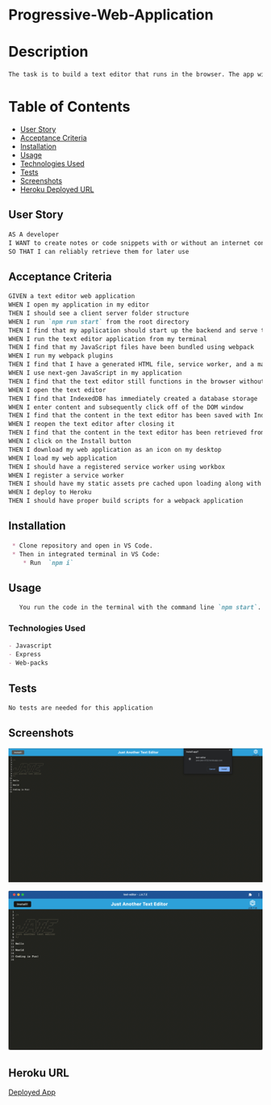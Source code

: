 # Progressive-Web-Application
# Description
```md
The task is to build a text editor that runs in the browser. The app will be a single-page application that meets the PWA criteria. Additionally, it will feature a number of data persistence techniques that serve as redundancy in case one of the options is not supported by the browser. The application will also function offline.
```

   # Table of Contents

  * [User Story](#user-story)
  * [Acceptance Criteria](#acceptance-criteria)
  * [Installation](#installation)
  * [Usage](#usage)
  * [Technologies Used](#technologies-used)
  * [Tests](#tests)
  * [Screenshots](#screenshots)
  * [Heroku Deployed URL](#heroku-url)



 ## User Story

```md
AS A developer
I WANT to create notes or code snippets with or without an internet connection
SO THAT I can reliably retrieve them for later use
```

## Acceptance Criteria

```md
GIVEN a text editor web application
WHEN I open my application in my editor
THEN I should see a client server folder structure
WHEN I run `npm run start` from the root directory
THEN I find that my application should start up the backend and serve the client
WHEN I run the text editor application from my terminal
THEN I find that my JavaScript files have been bundled using webpack
WHEN I run my webpack plugins
THEN I find that I have a generated HTML file, service worker, and a manifest file
WHEN I use next-gen JavaScript in my application
THEN I find that the text editor still functions in the browser without errors
WHEN I open the text editor
THEN I find that IndexedDB has immediately created a database storage
WHEN I enter content and subsequently click off of the DOM window
THEN I find that the content in the text editor has been saved with IndexedDB
WHEN I reopen the text editor after closing it
THEN I find that the content in the text editor has been retrieved from our IndexedDB
WHEN I click on the Install button
THEN I download my web application as an icon on my desktop
WHEN I load my web application
THEN I should have a registered service worker using workbox
WHEN I register a service worker
THEN I should have my static assets pre cached upon loading along with subsequent pages and static assets
WHEN I deploy to Heroku
THEN I should have proper build scripts for a webpack application
```

## Installation
```md
 * Clone repository and open in VS Code.
 * Then in integrated terminal in VS Code:
    * Run  `npm i`
```   


## Usage
```md
   You run the code in the terminal with the command line `npm start`.
```

### Technologies Used
```md
- Javascript
- Express
- Web-packs
```

## Tests
```md
No tests are needed for this application
```

## Screenshots

![Screenshot](./assets/images/Screen%20Shot%202022-07-18%20at%203.54.07%20PM.png)

![Screenshot](./assets/images/Screen%20Shot%202022-07-18%20at%203.51.31%20PM.png)


## Heroku URL

[Deployed App](https://pwa-jate-0722.herokuapp.com/)

 